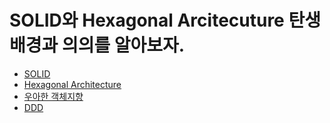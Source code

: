 # SOLID와 Hexagonal Arcitecuture 탄생 배경과 의의를 알아보자.

* [SOLID](subject9/SOLID.md)
* [Hexagonal Architecture](subject9/Hexagonal_Architecture.md)
* [우아한 객체지향](subject9/GOO.md)
* [DDD](subject9/DDD.md)
